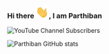 ### Hi there <img src="https://github.com/Parthiban6408/example/blob/main/wave.gif?raw=true" width="30px">, I am Parthiban
<img alt="YouTube Channel Subscribers" src="https://img.shields.io/youtube/channel/subscribers/UCHyrRt1a6_zYKyvUAKGWpLg?label=Welcome%20to%20My%20YouTube%20Channel.">

![Parthiban GitHub stats](https://github-readme-stats.vercel.app/api?username=Parthiban6408&show_icons=true&theme=vue)


<!--
**Parthiban6408/Parthiban6408** is a ✨ _special_ ✨ repository because its `README.md` (this file) appears on your GitHub profile.

Here are some ideas to get you started:

- 🔭 I’m currently working on ...
- 🌱 I’m currently learning ...
- 👯 I’m looking to collaborate on ...
- 🤔 I’m looking for help with ...
- 💬 Ask me about ...
- 📫 How to reach me: ...
- 😄 Pronouns: ...
- ⚡ Fun fact: ...
-->
